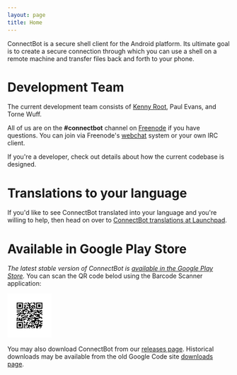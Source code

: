 ```yaml
---
layout: page
title: Home
---
```


ConnectBot is a secure shell client for the Android platform. Its ultimate goal is to create a secure connection through which you can use a shell on a remote machine and transfer files back and forth to your phone.

# Development Team

The current development team consists of [Kenny Root](https://the-b.org/), Paul Evans, and Torne Wuff.

All of us are on the <strong>#connectbot</strong> channel on [Freenode](https://freenode.net/) if you have questions. You can join via Freenode's [webchat](https://webchat.freenode.net/) system or your own IRC client.

If you're a developer, check out details about how the current codebase is designed.

# Translations to your language

If you'd like to see ConnectBot translated into your language and you're willing to help, then head on over to [ConnectBot translations at Launchpad](https://translations.launchpad.net/connectbot/trunk/+pots/fortune).

# Available in Google Play Store

*The latest stable version of ConnectBot is [available in the Google Play Store](https://play.google.com/store/apps/details?id=org.connectbot).* You can scan the QR code belod using the Barcode Scanner application:

<img src="/images/qr-code.png" alt="QR code link to ConnectBot on Google Play Store" />

You may also download ConnectBot from our [releases page](https://github.com/connectbot/connectbot/releases). Historical downloads may be available from the old Google Code site [downloads page](https://code.google.com/p/connectbot/downloads/list).

